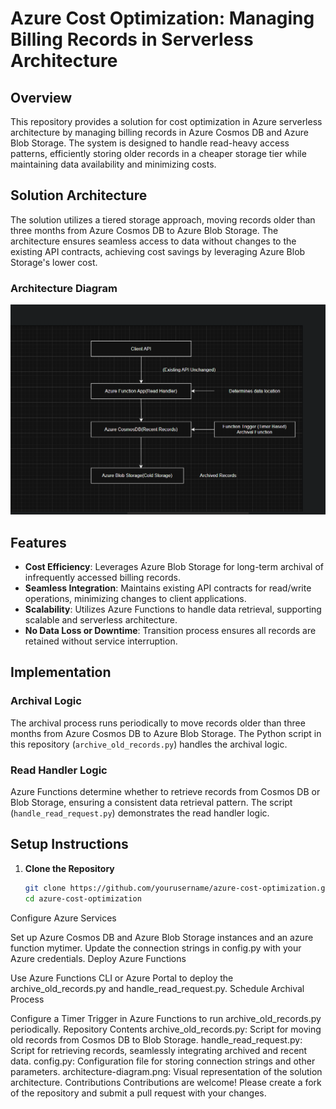 # Azure Cost Optimization: Managing Billing Records in Serverless Architecture

## Overview

This repository provides a solution for cost optimization in Azure serverless architecture by managing billing records in Azure Cosmos DB and Azure Blob Storage. The system is designed to handle read-heavy access patterns, efficiently storing older records in a cheaper storage tier while maintaining data availability and minimizing costs.

## Solution Architecture

The solution utilizes a tiered storage approach, moving records older than three months from Azure Cosmos DB to Azure Blob Storage. The architecture ensures seamless access to data without changes to the existing API contracts, achieving cost savings by leveraging Azure Blob Storage's lower cost.

### Architecture Diagram

![Architecture Diagram](architecturen.png)

## Features

- **Cost Efficiency**: Leverages Azure Blob Storage for long-term archival of infrequently accessed billing records.
- **Seamless Integration**: Maintains existing API contracts for read/write operations, minimizing changes to client applications.
- **Scalability**: Utilizes Azure Functions to handle data retrieval, supporting scalable and serverless architecture.
- **No Data Loss or Downtime**: Transition process ensures all records are retained without service interruption.

## Implementation

### Archival Logic

The archival process runs periodically to move records older than three months from Azure Cosmos DB to Azure Blob Storage. The Python script in this repository (`archive_old_records.py`) handles the archival logic.

### Read Handler Logic

Azure Functions determine whether to retrieve records from Cosmos DB or Blob Storage, ensuring a consistent data retrieval pattern. The script (`handle_read_request.py`) demonstrates the read handler logic.

## Setup Instructions

1. **Clone the Repository**
   ```bash
   git clone https://github.com/yourusername/azure-cost-optimization.git
   cd azure-cost-optimization
Configure Azure Services

Set up Azure Cosmos DB and Azure Blob Storage instances and an azure function mytimer.
Update the connection strings in config.py with your Azure credentials.
Deploy Azure Functions

Use Azure Functions CLI or Azure Portal to deploy the archive_old_records.py and handle_read_request.py.
Schedule Archival Process

Configure a Timer Trigger in Azure Functions to run archive_old_records.py periodically.
Repository Contents
archive_old_records.py: Script for moving old records from Cosmos DB to Blob Storage.
handle_read_request.py: Script for retrieving records, seamlessly integrating archived and recent data.
config.py: Configuration file for storing connection strings and other parameters.
architecture-diagram.png: Visual representation of the solution architecture.
Contributions
Contributions are welcome! Please create a fork of the repository and submit a pull request with your changes.
